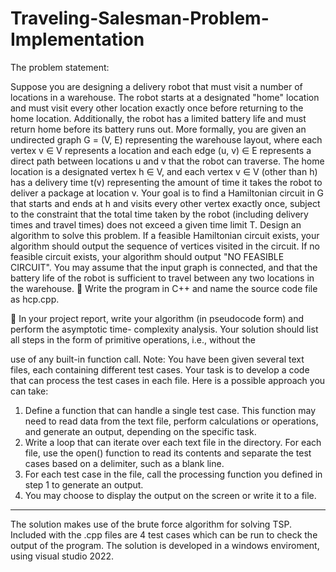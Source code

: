 # Traveling-Salesman-Problem-Implementation
The problem statement:

Suppose you are designing a delivery robot that must visit a number of locations in a warehouse. The robot
starts at a designated "home" location and must visit every other location exactly once before returning to the
home location. Additionally, the robot has a limited battery life and must return home before its battery runs
out.
More formally, you are given an undirected graph G = (V, E) representing the warehouse layout, where each
vertex v ∈ V represents a location and each edge (u, v) ∈ E represents a direct path between locations u and v
that the robot can traverse. The home location is a designated vertex h ∈ V, and each vertex v ∈ V (other than
h) has a delivery time t(v) representing the amount of time it takes the robot to deliver a package at location v.
Your goal is to find a Hamiltonian circuit in G that starts and ends at h and visits every other vertex exactly
once, subject to the constraint that the total time taken by the robot (including delivery times and travel times)
does not exceed a given time limit T.
Design an algorithm to solve this problem. If a feasible Hamiltonian circuit exists, your algorithm should output
the sequence of vertices visited in the circuit. If no feasible circuit exists, your algorithm should output "NO
FEASIBLE CIRCUIT".
You may assume that the input graph is connected, and that the battery life of the robot is sufficient to travel
between any two locations in the warehouse.
 Write the program in C++ and name the source code file as hcp.cpp.

 In your project report, write your algorithm (in pseudocode form) and perform the asymptotic time-
complexity analysis. Your solution should list all steps in the form of primitive operations, i.e., without the

use of any built-in function call.
Note: You have been given several text files, each containing different test cases. Your task is to develop a code
that can process the test cases in each file. Here is a possible approach you can take:
1. Define a function that can handle a single test case. This function may need to read data from the text
file, perform calculations or operations, and generate an output, depending on the specific task.
2. Write a loop that can iterate over each text file in the directory. For each file, use the open() function to
read its contents and separate the test cases based on a delimiter, such as a blank line.
3. For each test case in the file, call the processing function you defined in step 1 to generate an output.
4. You may choose to display the output on the screen or write it to a file.
----------------------------------------------------------------------------------------------------------------------

The solution makes use of the brute force algorithm for solving TSP. Included with the .cpp files are 4 test cases which can
be run to check the output of the program. The solution is developed in a windows enviroment, using visual studio 2022.
